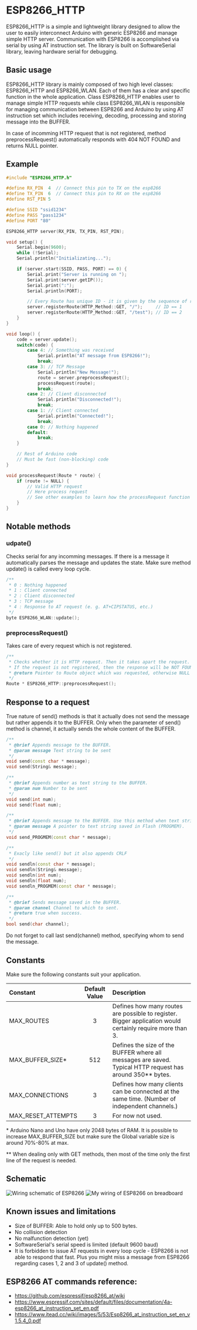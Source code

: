 # ESP8266_HTTP
ESP8266_HTTP is a simple and lightweight library designed to allow the user to easily interconnect Arduino with generic ESP8266 and manage simple HTTP server. Communication with ESP8266 is accomplished via serial by using AT instruction set. The library is built on SoftwareSerial library, leaving hardware serial for debugging.

## Basic usage
ESP8266_HTTP library is mainly composed of two high level classes: ESP8266_HTTP and ESP8266_WLAN. Each of them has a clear and specific function in the whole application. Class ESP8266_HTTP enables user to manage simple HTTP requests while class ESP8266_WLAN is responsible for managing communication between ESP8266 and Arduino by using AT instruction set which includes receiving, decoding, processing and storing message into the BUFFER.

In case of incomming HTTP request that is not registered, method preprocessRequest() automatically responds with 404 NOT FOUND and returns NULL pointer.

## Example
```cpp
#include "ESP8266_HTTP.h"

#define RX_PIN  4  // Connect this pin to TX on the esp8266
#define TX_PIN  6  // Connect this pin to RX on the esp8266
#define RST_PIN 5

#define SSID "ssid1234"
#define PASS "pass1234"
#define PORT "80"

ESP8266_HTTP server(RX_PIN, TX_PIN, RST_PIN);

void setup() {
    Serial.begin(9600);
    while (!Serial);
    Serial.println("Initializating...");

    if (server.start(SSID, PASS, PORT) == 0) {
        Serial.print("Server is running on ");
        Serial.print(server.getIP());
        Serial.print(":");
        Serial.println(PORT);

        // Every Route has unique ID - it is given by the sequence of registration
        server.registerRoute(HTTP_Method::GET, "/");     // ID == 1
        server.registerRoute(HTTP_Method::GET, "/test"); // ID == 2
    }
}

void loop() {
    code = server.update();
    switch(code) {
        case 4: // Something was received
            Serial.println("AT message from ESP8266!");
            break;
        case 3: // TCP Message
            Serial.println("New Message!");
            route = server.preprocessRequest();
            processRequest(route);
            break;
        case 2: // Client disconnected
            Serial.println("Disconnected!");
            break;
        case 1: // Client connected
            Serial.println("Connected!");
            break;
        case 0: // Nothing happened
        default:
            break;
    }

    // Rest of Arduino code
    // Must be fast (non-blocking) code
}

void processRequest(Route * route) {
    if (route != NULL) {
        // Valid HTTP request
        // Here process request
        // See other examples to learn how the processRequest function might look like
    }
}
```

## Notable methods
### udpate()
Checks serial for any incomming messages. If there is a message it automatically parses the message and updates the state. Make sure method update() is called every loop cycle.
```cpp
/**
 * 0 : Nothing happened
 * 1 : Client connected
 * 2 : Client disconnected
 * 3 : TCP message
 * 4 : Response to AT request (e. g. AT+CIPSTATUS, etc.)
 */
byte ESP8266_WLAN::update();
```

### preprocessRequest()
Takes care of every request which is not registered.
```cpp
/**
 * Checks whether it is HTTP request. Then it takes apart the request. 
 * If the request is not registered, then the response will be NOT FOUND (404), 
 * @return Pointer to Route object which was requested, otherwise NULL
 */
Route * ESP8266_HTTP::preprocessRequest();
```

## Response to a request
True nature of send() methods is that it actually does not send the message but rather appends it to the BUFFER. Only when the parameter of send() method is channel, it actually sends the whole content of the BUFFER.
```cpp
/**
 * @brief Appends message to the BUFFER.
 * @param message Text string to be sent
 */
void send(const char * message);
void send(String& message);

/**
 * @brief Appends number as text string to the BUFFER.
 * @param num Number to be sent
 */
void send(int num);
void send(float num);

/**
 * @brief Appends message to the BUFFER. Use this method when text string is saved in Flash (PROGMEM).
 * @param message A pointer to text string saved in Flash (PROGMEM).
 */
void send_PROGMEM(const char * message);

/**
 * Exacly like send() but it also appends CRLF
 */
void sendln(const char * message);
void sendln(String& message);
void sendln(int num);
void sendln(float num);
void sendln_PROGMEM(const char * message);

/**
 * @brief Sends message saved in the BUFFER.
 * @param channel Channel to which to sent.
 * @return true when success.
 */
bool send(char channel);
```
Do not forget to call last send(channel) method, specifying whom to send the message.

## Constants
Make sure the following constants suit your application.

| Constant           | Default Value | Description |
|:------------------ |:-------------:|:----------- |
| MAX_ROUTES         | 3             | Defines how many routes are possible to register. Bigger application would certainly require more than 3. |
| MAX_BUFFER_SIZE*   | 512           | Defines the size of the BUFFER where all messages are saved. Typical HTTP request has around 350** bytes. |
| MAX_CONNECTIONS    | 3             | Defines how many clients can be connected at the same time. (Number of independent channels.) |
| MAX_RESET_ATTEMPTS | 3             | For now not used. |

\* Arduino Nano and Uno have only 2048 bytes of RAM. It is possible to increase MAX_BUFFER_SIZE but make sure the Global variable size is around 70%-80% at max.

\*\* When dealing only with GET methods, then most of the time only the first line of the request is needed.

## Schematic
<img src="img/schematic.png" alt="Wiring schematic of ESP8266">

<img src="img/breadboard.jpg" alt="My wiring of ESP8266 on breadboard">


## Known issues and limitations
* Size of BUFFER: Able to hold only up to 500 bytes.
* No collision detection
* No malfunction detection (yet)
* SoftwareSerial's serial speed is limited (default 9600 baud)
* It is forbidden to issue AT requests in every loop cycle - ESP8266 is not able to respond that fast. Plus you might miss a message from ESP8266 regarding cases 1, 2 and 3 of update() method.


## ESP8266 AT commands reference:
* https://github.com/espressif/esp8266_at/wiki
* https://www.espressif.com/sites/default/files/documentation/4a-esp8266_at_instruction_set_en.pdf
* https://www.itead.cc/wiki/images/5/53/Esp8266_at_instruction_set_en_v1.5.4_0.pdf